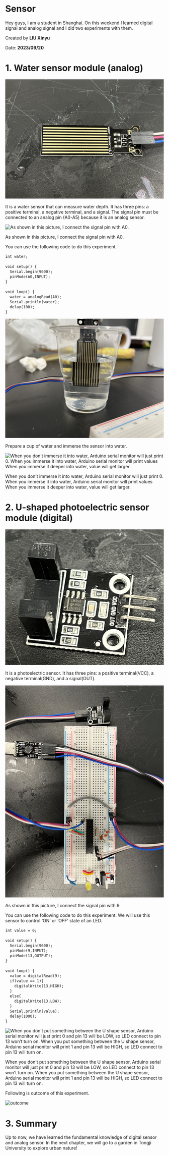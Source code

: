 # Sensor


Hey guys, I am a student in Shanghai. On this weekend I learned digital signal and analog signal and I did two experiments with them.

Created by **LIU Xinyu**

Date: **2023/09/20**


# 1. Water sensor module (analog)

![It is a water sensor that can measure water depth. It has three pins: a positive terminal, a negative terminal, and a signal. The signal pin must be connected to an analog pin (A0-A5) because it is an analog sensor.](./images/analog1.jpeg)

It is a water sensor that can measure water depth. It has three pins: a positive terminal, a negative terminal, and a signal. The signal pin must be connected to an analog pin (A0-A5) because it is an analog sensor.

![As shown in this picture, I connect the signal pin with A0.](./images/analog2.jpeg)

As shown in this picture, I connect the signal pin with A0.

 You can use the following code to do this experiment.

```arduino
int water;

void setup() {
  Serial.begin(9600);
  pinMode(A0,INPUT);
}

void loop() {
  water = analogRead(A0);
  Serial.println(water);
  delay(100);
}
```

![Prepare a cup of water and immerse the sensor into water.](./images/analog3.jpeg)

Prepare a cup of water and immerse the sensor into water.

![When you don’t immerse it into water, Arduino serial monitor will just print 0.
When you immerse it into water, Arduino serial monitor will print values
When you immerse it deeper into water, value will get larger.](./images/analog4.png)

When you don’t immerse it into water, Arduino serial monitor will just print 0.
When you immerse it into water, Arduino serial monitor will print values
When you immerse it deeper into water, value will get larger.

# 2. U-shaped photoelectric sensor module (digital)

![It is a photoelectric sensor. It has three pins: a positive terminal(VCC), a negative terminal(GND), and a signal(OUT).](./images/digital1.jpeg)

It is a photoelectric sensor. It has three pins: a positive terminal(VCC), a negative terminal(GND), and a signal(OUT).

![As shown in this picture, I connect the signal pin with 9.](./images/digital2.jpeg)

As shown in this picture, I connect the signal pin with 9.

 You can use the following code to do this experiment. We will use this sensor to control ‘ON’ or ‘OFF’ state of an LED.

```arduino
int value = 0;

void setup() {
  Serial.begin(9600);
  pinMode(9,INPUT);
  pinMode(13,OUTPUT);
}

void loop() {
  value = digitalRead(9);
  if(value == 1){
    digitalWrite(13,HIGH);
  }
  else{
    digitalWrite(13,LOW);
  }
  Serial.println(value);
  delay(1000);
}
```

![When you don’t put something between the U shape sensor, Arduino serial monitor will just print 0 and pin 13 will be LOW, so LED connect to pin 13 won’t turn on.
When you put something between the U shape sensor, Arduino serial monitor will print 1 and pin 13 will be HIGH, so LED connect to pin 13 will turn on.](./images/digital4.png)

When you don’t put something between the U shape sensor, Arduino serial monitor will just print 0 and pin 13 will be LOW, so LED connect to pin 13 won’t turn on.
When you put something between the U shape sensor, Arduino serial monitor will print 1 and pin 13 will be HIGH, so LED connect to pin 13 will turn on.

Following is outcome of this experiment.

![outcome](./images/outcome.gif)

# 3. Summary

Up to now, we have learned the fundamental knowledge of digital sensor and analog sensor. In the next chapter, we will go to a garden in Tongji University to explore urban nature!
